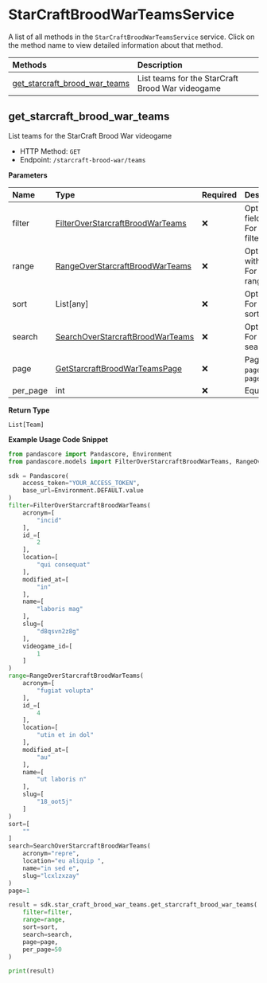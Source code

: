 # StarCraftBroodWarTeamsService

A list of all methods in the `StarCraftBroodWarTeamsService` service. Click on the method name to view detailed information about that method.

| Methods                                                         | Description                                      |
| :-------------------------------------------------------------- | :----------------------------------------------- |
| [get_starcraft_brood_war_teams](#get_starcraft_brood_war_teams) | List teams for the StarCraft Brood War videogame |

## get_starcraft_brood_war_teams

List teams for the StarCraft Brood War videogame

- HTTP Method: `GET`
- Endpoint: `/starcraft-brood-war/teams`

**Parameters**

| Name     | Type                                                                              | Required | Description                                                                                                                                         |
| :------- | :-------------------------------------------------------------------------------- | :------- | :-------------------------------------------------------------------------------------------------------------------------------------------------- |
| filter   | [FilterOverStarcraftBroodWarTeams](../models/FilterOverStarcraftBroodWarTeams.md) | ❌       | Options to filter results. String fields are case sensitive <br/>For more information on filtering, see [docs](/docs/filtering-and-sorting#filter). |
| range    | [RangeOverStarcraftBroodWarTeams](../models/RangeOverStarcraftBroodWarTeams.md)   | ❌       | Options to select results within ranges <br/>For more information on ranges, see [docs](/docs/filtering-and-sorting#range).                         |
| sort     | List[any]                                                                         | ❌       | Options to sort results <br/>For more information on sorting, see [docs](/docs/filtering-and-sorting#sort).                                         |
| search   | [SearchOverStarcraftBroodWarTeams](../models/SearchOverStarcraftBroodWarTeams.md) | ❌       | Options to search results <br/>For more information on searching, see [docs](/docs/filtering-and-sorting#search).                                   |
| page     | [GetStarcraftBroodWarTeamsPage](../models/GetStarcraftBroodWarTeamsPage.md)       | ❌       | Pagination in the form of `page=2` or `page[size]=30&page[number]=2`                                                                                |
| per_page | int                                                                               | ❌       | Equivalent to `page[size]`                                                                                                                          |

**Return Type**

`List[Team]`

**Example Usage Code Snippet**

```python
from pandascore import Pandascore, Environment
from pandascore.models import FilterOverStarcraftBroodWarTeams, RangeOverStarcraftBroodWarTeams, SearchOverStarcraftBroodWarTeams

sdk = Pandascore(
    access_token="YOUR_ACCESS_TOKEN",
    base_url=Environment.DEFAULT.value
)
filter=FilterOverStarcraftBroodWarTeams(
    acronym=[
        "incid"
    ],
    id_=[
        2
    ],
    location=[
        "qui consequat"
    ],
    modified_at=[
        "in"
    ],
    name=[
        "laboris mag"
    ],
    slug=[
        "d8qsvn2z8g"
    ],
    videogame_id=[
        1
    ]
)
range=RangeOverStarcraftBroodWarTeams(
    acronym=[
        "fugiat volupta"
    ],
    id_=[
        4
    ],
    location=[
        "utin et in dol"
    ],
    modified_at=[
        "au"
    ],
    name=[
        "ut laboris n"
    ],
    slug=[
        "18_oot5j"
    ]
)
sort=[
    ""
]
search=SearchOverStarcraftBroodWarTeams(
    acronym="repre",
    location="eu aliquip ",
    name="in sed e",
    slug="lcxlzxzay"
)
page=1

result = sdk.star_craft_brood_war_teams.get_starcraft_brood_war_teams(
    filter=filter,
    range=range,
    sort=sort,
    search=search,
    page=page,
    per_page=50
)

print(result)
```

<!-- This file was generated by liblab | https://liblab.com/ -->
